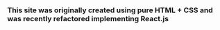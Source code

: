 ### This site was originally created using pure HTML + CSS and was recently refactored implementing React.js
